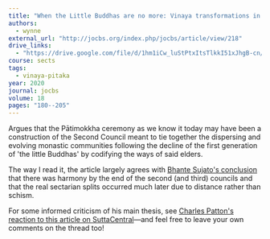 ```yaml
---
title: "When the Little Buddhas are no more: Vinaya transformations in the early 4th century BC"
authors:
  - wynne
external_url: "http://jocbs.org/index.php/jocbs/article/view/218"
drive_links:
  - "https://drive.google.com/file/d/1hm1iCw_luStPtxItsTlkkI51xJhgB-cn/view?usp=drivesdk"
course: sects
tags:
  - vinaya-pitaka
year: 2020
journal: jocbs
volume: 18
pages: "180--205"
---
```


Argues that the Pātimokkha ceremony as we know it today may have been a construction of the Second Council meant to tie together the dispersing and evolving monastic communities following the decline of the first generation of 'the little Buddhas' by codifying the ways of said elders.

The way I read it, the article largely agrees with [Bhante Sujato's conclusion](/content/monographs/sects-and-sectarianism_sujato) that there was harmony by the end of the second (and third) councils and that the real sectarian splits occurred much later due to distance rather than schism.

For some informed criticism of his main thesis, see [Charles Patton's reaction to this article on SuttaCentral](https://discourse.suttacentral.net/t/when-the-little-buddhas-are-no-more-vinaya-transformations-in-the-early-4th/30611/4?u=khemarato.bhikkhu)—and feel free to leave your own comments on the thread too!
